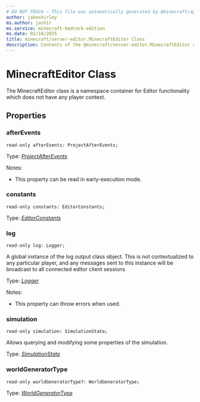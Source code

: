```yaml
---
# DO NOT TOUCH — This file was automatically generated by @minecraft/api-docs-generator, to report problems file an issue at https://github.com/Mojang/minecraft-scripting-libraries
author: jakeshirley
ms.author: jashir
ms.service: minecraft-bedrock-edition
ms.date: 02/10/2025
title: minecraft/server-editor.MinecraftEditor Class
description: Contents of the @minecraft/server-editor.MinecraftEditor class.
---
```

# MinecraftEditor Class

The MinecraftEditor class is a namespace container for Editor functionality which does not have any player context.

## Properties

### **afterEvents**
`read-only afterEvents: ProjectAfterEvents;`

Type: [*ProjectAfterEvents*](ProjectAfterEvents.md)

Notes:
  - This property can be read in early-execution mode.

### **constants**
`read-only constants: EditorConstants;`

Type: [*EditorConstants*](EditorConstants.md)

### **log**
`read-only log: Logger;`

A global instance of the log output class object.  This is not contextualized to any particular player, and any messages sent to this instance will be broadcast to all connected editor client sessions

Type: [*Logger*](Logger.md)

Notes:
  - This property can throw errors when used.

### **simulation**
`read-only simulation: SimulationState;`

Allows querying and modifying some properties of the simulation.

Type: [*SimulationState*](SimulationState.md)

### **worldGeneratorType**
`read-only worldGeneratorType?: WorldGeneratorType;`

Type: [*WorldGeneratorType*](WorldGeneratorType.md)
